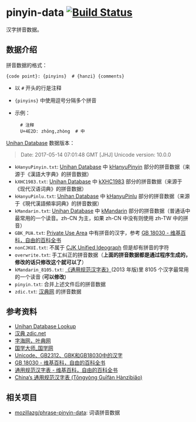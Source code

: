 # pinyin-data [![Build Status](https://travis-ci.org/mozillazg/pinyin-data.svg?branch=master)](https://travis-ci.org/mozillazg/pinyin-data)

汉字拼音数据。


## 数据介绍

拼音数据的格式：

    {code point}: {pinyins}  # {hanzi} {comments}

* 以 `#` 开头的行是注释
* `{pinyins}` 中使用逗号分隔多个拼音
* 示例：

        # 注释
        U+4E2D: zhōng,zhòng  # 中


[Unihan Database][unihan] 数据版本：

> Date: 2017-05-14 07:01:48 GMT [JHJ]
> Unicode version: 10.0.0

* `kHanyuPinyin.txt`: [Unihan Database][unihan] 中 [kHanyuPinyin](http://www.unicode.org/reports/tr38/#kHanyuPinyin) 部分的拼音数据（来源于《漢語大字典》的拼音数据）
* `kXHC1983.txt`: [Unihan Database][unihan] 中 [kXHC1983](http://www.unicode.org/reports/tr38/#kXHC1983) 部分的拼音数据（来源于《现代汉语词典》的拼音数据）
* `kHanyuPinlu.txt`: [Unihan Database][unihan] 中 [kHanyuPinlu](http://www.unicode.org/reports/tr38/#kHanyuPinlu) 部分的拼音数据（来源于《現代漢語頻率詞典》的拼音数据）
* `kMandarin.txt`: [Unihan Database][unihan] 中 [kMandarin](http://www.unicode.org/reports/tr38/#kMandarin) 部分的拼音数据（普通话中最常用的一个读音。zh-CN 为主，如果 zh-CN 中没有则使用 zh-TW 中的拼音）
* `GBK_PUA.txt`: [Private Use Area](https://en.wikipedia.org/wiki/Private_Use_Areas) 中有拼音的汉字，参考 [GB 18030 - 维基百科，自由的百科全书](https://zh.wikipedia.org/wiki/GB_18030#PUA)
* `nonCJKUI.txt`: 不属于 [CJK Unified Ideograph](https://en.wikipedia.org/wiki/CJK_Unified_Ideographs) 但是却有拼音的字符
* `overwrite.txt`: 手工纠正的拼音数据（**上面的拼音数据都是通过程序生成的，修改的话只修改这个就可以了**）
* `kMandarin_8105.txt`: [《通用规范汉字表》](https://zh.wikipedia.org/wiki/通用规范汉字表)(2013 年版)里 8105 个汉字最常用的一个读音 (**可以修改**)
* `pinyin.txt`: 合并上述文件后的拼音数据
* `zdic.txt`: [汉典网](http://zdic.net) 的拼音数据


## 参考资料

* [Unihan Database Lookup](http://www.unicode.org/charts/unihan.html)
* [汉典 zdic.net](http://www.zdic.net/)
* [字海网，叶典网](http://zisea.com/)
* [国学大师_国学网](http://www.guoxuedashi.com/)
* [Unicode、GB2312、GBK和GB18030中的汉字](http://www.fmddlmyy.cn/text24.html)
* [GB 18030 - 维基百科，自由的百科全书](https://zh.wikipedia.org/wiki/GB_18030#PUA)
* [通用规范汉字表 - 维基百科，自由的百科全书](https://zh.wikipedia.org/wiki/%E9%80%9A%E7%94%A8%E8%A7%84%E8%8C%83%E6%B1%89%E5%AD%97%E8%A1%A8)
* [China’s 通用规范汉字表 (Tōngyòng Guīfàn Hànzìbiǎo)](https://blogs.adobe.com/CCJKType/2014/03/china-8105.html)

[unihan]: http://www.unicode.org/charts/unihan.html


## 相关项目

* [mozillazg/phrase-pinyin-data](https://github.com/mozillazg/phrase-pinyin-data): 词语拼音数据
